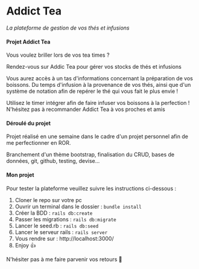 # Addict Tea
*La plateforme de gestion de vos thés et infusions*  


#### Projet Addict Tea  

Vous voulez briller lors de vos tea times ?  

Rendez-vous sur Addic Tea pour gérer vos stocks de thés et infusions

Vous aurez accès à un tas d'informations concernant la préparation de vos boissons. Du temps d'infusion à la provenance de vos thés, ainsi que d'un système de notation afin de repérer le thé qui vous fait le plus envie !  

Utilisez le timer intégrer afin de faire infuser vos boissons à la perfection !
N'hésitez pas à recommander Addict Tea à vos proches et amis  

#### Déroulé du projet

Projet réalisé en une semaine dans le cadre d'un projet personnel afin de me perfectionner en ROR.

Branchement d'un thème bootstrap, finalisation du CRUD, bases de données, git, github, testing, devise...

#### Mon projet

Pour tester la plateforme veuillez suivre les instructions ci-dessous :  

1. Cloner le repo sur votre pc
2. Ouvrir un terminal dans le dossier : `bundle install`
3. Créer la BDD : `rails db:create`
4. Passer les migrations : `rails db:migrate`
5. Lancer le seed.rb : `rails db:seed`
6. Lancer le serveur rails : `rails server`
7. Vous rendre sur : http://localhost:3000/
8. Enjoy 👍  

N'hésiter pas à me faire parvenir vos retours 📨
